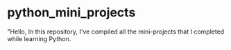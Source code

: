 # python_mini_projects
"Hello,
In this repository, I've compiled all the mini-projects that I completed while learning Python.


